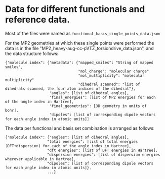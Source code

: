 # Data for different functionals and reference data.

Most of the files were named as `functional_basis_single_points_data.json`

For the MP2 geometries at which these single points were performed the data is in the file "MP2_heavy-aug-cc-pVTZ_torsiondrive_data.json", and the data structure follows:

```
{"molecule index": {"metadata": {"mapped_smiles": "String of mapped smiles",
                                 "mol_charge": "molecular charge"
                                 "mol_multiplicity": "molecular multiplicity"
                                 "dihedral scanned": "list of dihedrals scanned, the four atom indices of the dihedral"},
                    "angles": [list of dihedral angles], 
                    "final_energies": [list of MP2 energies for each of the angle index in Hartree], 
                    "final_geometries": [3D geometry in units of bohr], 
                    "dipoles": [list of corresponding dipole vectors for each angle index in atomic units]] 
```

The data per functional and basis set combination is arranged as follows:

```
{"molecule index": {"angles": [list of dihedral angles], 
                   "total energies": [list of total energies (DFT+dispersion) for each of the angle index in Hartree],
                   "dft energies": [list of DFT energies in Hartree],
                   "dispersion energies": [list of dispersion energies wherever applicable in Hartree],
                   "dipoles": [list of corresponding dipole vectors for each angle index in atomic units]},
                   ...}
```                   
